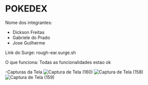 # POKEDEX

Nome dos integrantes: 
- Dickson Freitas
- Gabriele do Prado
- Jose Guilherme

Link do Surge: rough-ear.surge.sh


O que funciona:
Todas as funcionalidades estao ok


-Capturas da Tela
![Captura de Tela (160)](https://user-images.githubusercontent.com/98359009/178085975-f2a428a1-4c54-46de-9e9e-47dfab359ec5.png)
![Captura de Tela (158)](https://user-images.githubusercontent.com/98359009/178085976-055b3e4f-765c-4ec6-8f74-0fbb0c390bf3.png)
![Captura de Tela (159)](https://user-images.githubusercontent.com/98359009/178085977-66154308-a27e-4843-8eb4-1014334680b1.png)
